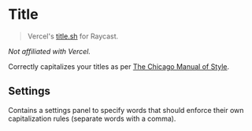 # Title

> Vercel's [title.sh](https://title.sh) for Raycast.

_Not affiliated with Vercel._

Correctly capitalizes your titles as per [The Chicago Manual of Style](http://www.chicagomanualofstyle.org/home.html).

## Settings

Contains a settings panel to specify words that should enforce their own capitalization rules (separate words with a comma).
